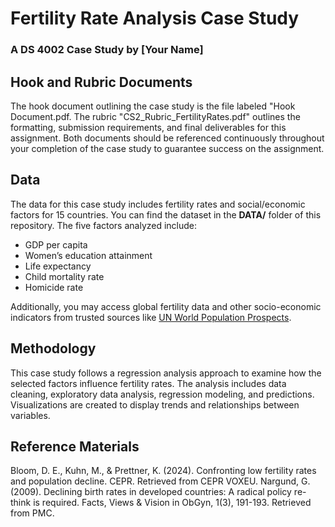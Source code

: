 # **Fertility Rate Analysis Case Study**
### A DS 4002 Case Study by [Your Name]

## Hook and Rubric Documents
The hook document outlining the case study is the file labeled "Hook Document.pdf. The rubric "CS2_Rubric_FertilityRates.pdf" outlines the formatting, submission requirements, and final deliverables for this assignment. Both documents should be referenced continuously throughout your completion of the case study to guarantee success on the assignment.

## Data
The data for this case study includes fertility rates and social/economic factors for 15 countries. You can find the dataset in the **DATA/** folder of this repository. The five factors analyzed include:
- GDP per capita
- Women’s education attainment
- Life expectancy
- Child mortality rate
- Homicide rate

Additionally, you may access global fertility data and other socio-economic indicators from trusted sources like [UN World Population Prospects](https://population.un.org/wpp/).

## Methodology
This case study follows a regression analysis approach to examine how the selected factors influence fertility rates. The analysis includes data cleaning, exploratory data analysis, regression modeling, and predictions. Visualizations are created to display trends and relationships between variables.

## Reference Materials
Bloom, D. E., Kuhn, M., & Prettner, K. (2024). Confronting low fertility rates and population decline. CEPR. Retrieved from CEPR VOXEU.
Nargund, G. (2009). Declining birth rates in developed countries: A radical policy re-think is required. Facts, Views & Vision in ObGyn, 1(3), 191-193. Retrieved from PMC.
